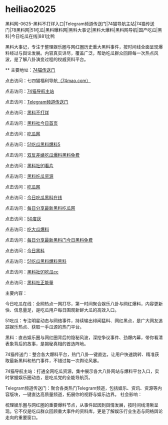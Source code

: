 # heiliao2025
黑料网-0625-黑料不打烊入口|Telegram频道传送门|74猫导航主站|74猫传送门|78黑料网|51吃瓜|黑料曝料网|黑料大事记|黑料大爆料|黑料网导航|国产吃瓜|黑料|今日吃瓜在线|881比鸭

黑料大事记，专注于整理娱乐圈与网红圈历史重大黑料事件，按时间线全面呈现爆料经过与舆论发展。内容真实详尽，覆盖广泛，帮助吃瓜群众回顾每一次热点风波，是了解八卦演变过程的权威资料平台。

** 主要地址：<a href="https://74mao.com/">74猫传送门</a>

点击访问：七四猫福利导航<a href="https://74mao.com/">（74mao.com）</a>

点击访问：<a href="https://74mao.com/">74猫导航主站</a>

点击访问：<a href="https://74mao.com/">Telegram频道传送门</a>

点击访问：<a href="https://hl407.pages.dev/">黑料不打烊</a>

点击访问：<a href="https://hl415.pages.dev/">黑料社今日首页</a>

点击访问：<a href="https://hl413.pages.dev/">吃瓜网</a>

点击访问：<a href="https://cg70-1.pages.dev/">51吃瓜黑料爆料5</a>

点击访问：<a href="https://hl411.pages.dev/">双反差婊吃瓜爆料黑料免费</a>

点击访问：<a href="https://hl405.pages.dev/">黑料社91看片</a>

点击访问：<a href="https://hl400.pages.dev/">黑料吃瓜资源</a>

点击访问：<a href="https://hl406.pages.dev/">吃瓜网</a>

点击访问：<a href="https://cg5-2.pages.dev/">今日吃瓜黑料在线</a>

点击访问：<a href="https://hl410-s2i.pages.dev/">每日分享最新黑料吃瓜网</a>

点击访问：<a href="https://cg66-05.pages.dev/">50度灰</a>

点击访问：<a href="https://cg97.pages.dev/">吃大瓜爆料</a>

点击访问：<a href="https://hl409.pages.dev/">每日分享最新黑料门今日黑料免费</a>

点击访问：<a href="https://hl410.pages.dev/">今日黑料</a>

点击访问：<a href="https://cg1-1.pages.dev/">51吃瓜黑料爆料黑料</a>

点击访问：<a href="https://pi10-1.pages.dev/">黑料社91吃瓜cc</a>

点击访问：<a href="https://hl380.pages.dev/">黑料社正能量</a>

主要内容：

今日吃瓜在线：全网热点一网打尽，第一时间聚合娱乐八卦与网红爆料，内容更新快、信息量足，是吃瓜用户每日围观新鲜大瓜的高效入口。

51吃瓜：专注明星动态与网络事件，持续输出绯闻猛料、网红黑点，是广大网友追踪娱乐热点、获取一手瓜源的热门平台。

黑料：直击娱乐圈与网红圈背后的隐秘风波，深挖争议事件、劲爆内幕，带你看清表象背后的故事，是揭秘真相的首选阵地。

74猫传送门：整合各大爆料平台，热门八卦一键直达，让用户快速跳转、精准获取最新黑料和热门事件，不错过每一次舆论风暴。

74猫导航主站：打通全网吃瓜资源，集中展示各大八卦网站与爆料平台入口，实时掌握娱乐圈动态，是吃瓜党的全能导航页。

Telegram频道传送门：聚合各类热门Telegram频道，包括娱乐、资讯、资源等内容版块，一键直达高质量频道，拓展你的视野与娱乐边界。
社会影响：

梳理娱乐圈与网红圈的重要爆料节点，从事件起因到舆情发展，按时间线清晰呈现。它不仅是吃瓜群众回顾重大事件的资料库，更是了解娱乐行业生态与网络舆论走向的重要窗口。
<span style="display:none;">[Canonical link](）</span>
